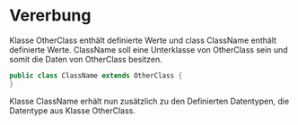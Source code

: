 # Vererbung

Klasse OtherClass enthält definierte Werte und class ClassName enthält definierte Werte.
ClassName soll eine Unterklasse von OtherClass sein und somit die Daten von OtherClass besitzen.

``` java
public class ClassName extends OtherClass {
}
```
Klasse ClassName erhält nun zusätzlich zu den Definierten Datentypen, die Datentype aus Klasse OtherClass.

